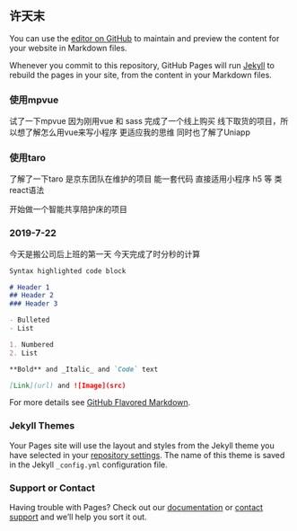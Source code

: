 ## 许天末

You can use the [editor on GitHub](https://github.com/vxutianmo/vxutianmo.github.io/edit/master/index.md) to maintain and preview the content for your website in Markdown files.

Whenever you commit to this repository, GitHub Pages will run [Jekyll](https://jekyllrb.com/) to rebuild the pages in your site, from the content in your Markdown files.
### 使用mpvue

试了一下mpvue 因为刚用vue 和 sass 完成了一个线上购买 线下取货的项目，所以想了解怎么用vue来写小程序 更适应我的思维   同时也了解了Uniapp
### 使用taro

了解了一下taro 是京东团队在维护的项目 能一套代码 直接适用小程序 h5 等 类react语法 

开始做一个智能共享陪护床的项目
### 2019-7-22

今天是搬公司后上班的第一天
今天完成了时分秒的计算 
```markdown
Syntax highlighted code block

# Header 1
## Header 2
### Header 3

- Bulleted
- List

1. Numbered
2. List

**Bold** and _Italic_ and `Code` text

[Link](url) and ![Image](src)
```

For more details see [GitHub Flavored Markdown](https://guides.github.com/features/mastering-markdown/).

### Jekyll Themes

Your Pages site will use the layout and styles from the Jekyll theme you have selected in your [repository settings](https://github.com/vxutianmo/vxutianmo.github.io/settings). The name of this theme is saved in the Jekyll `_config.yml` configuration file.

### Support or Contact

Having trouble with Pages? Check out our [documentation](https://help.github.com/categories/github-pages-basics/) or [contact support](https://github.com/contact) and we’ll help you sort it out.
